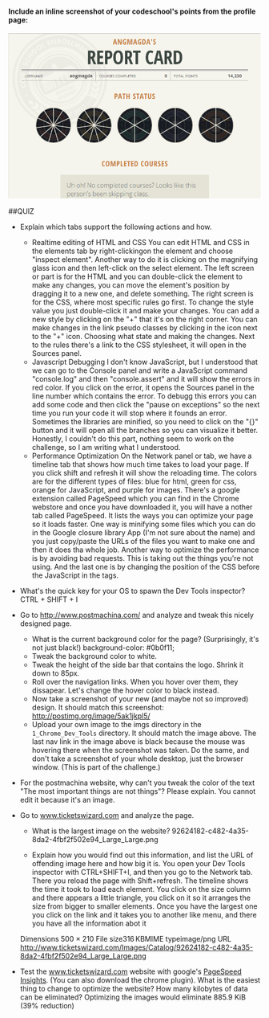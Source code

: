 #### Include an inline screenshot of your codeschool's points from the profile page:
<img src="https://github.com/angmagda/phase_0_unit_1/blob/master/week_2/1_Chrome_Dev_Tools/imgs/points.png">


<!-- Modify the Markdown to include your answers. Don't delete the questions! -->

##QUIZ
* Explain which tabs support the following actions and how.
  * Realtime editing of HTML and CSS 
      You can edit HTML and CSS in the elements tab by right-clickingon the element and choose "inspect element". Another way to do it is clicking on the magnifying glass icon and then left-click on the select element.
      The left screen or part is for the HTML and you can double-click the element to make any changes, you can move the element's position by dragging it to a new one, and delete something.
      The right screen is for the CSS, where most specific rules go first. To change the style value you just double-click it and make your changes. You can add a new style by clicking on the "+" that it's on the right corner. You can make changes in the link pseudo classes by clicking in the icon next to the "+" icon. Choosing what state and making the changes. Next to the rules there's a link to the CSS stylesheet, it will open in the Sources panel.
  * Javascript Debugging
      I don't know JavaScript, but I understood that we can go to the Console panel and write a JavaScript command "console.log" and then "console.assert" and it will show the errors in red color. If you click on the error, it opens the Sources panel in the line number which contains the error.
      To debugg this errors you can add some code and then click the "pause on exceptions" so the next time you run your code it will stop where it founds an error. Sometimes the libraries are minified, so you need to click on the "{}" button and it will open all the branches so you can visualize it better.
      Honestly, I couldn't do this part, nothing seem to work on the challenge, so I am writing what I understood.
  * Performance Optimization 
      On the Network panel or tab, we have a timeline tab that shows how much time takes to load your page. If you click shift and refresh it will show the reloading time. The colors are for the different types of files: blue for html, green for css, orange for JavaScript, and purple for images.
      There's a google extension called PageSpeed which you can find in the Chrome webstore and once you have downloaded it, you will have a nother tab called PageSpeed. It lists the ways you can optimize your page so it loads faster. One way is minifying some files which you can do in the Google closure library App (I'm not sure about the name) and you just copy/paste the URLs of the files you want to make one and then it does tha whole job.
      Another way to optimize the performance is by avoiding bad requests. This is taking out the things you're not using. And the last one is by changing the position of the CSS before the JavaScript in the <head></head> tags.
* What's the quick key for your OS to spawn the Dev Tools inspector?
      CTRL + SHIFT + I

* Go to http://www.postmachina.com/ and analyze and tweak this nicely designed page.
  * What is the current background color for the page?  (Surprisingly, it's not just black!)
    background-color: #0b0f11;
  * Tweak the background color to white.
  * Tweak the height of the side bar that contains the logo.  Shrink it down to 85px.
  * Roll over the navigation links.  When you hover over them, they dissapear.  Let's change the hover color to black instead.
  * Now take a screenshot of your new (and maybe not so improved) design.  It should match this screenshot: http://postimg.org/image/5ak1jkpl5/
  * Upload your own image to the imgs directory in the `1_Chrome_Dev_Tools` directory.  It should match the image above. The last nav link in the image above is black because the mouse was hovering there when the screenshot was taken. Do the same, and don't take a screenshot of your whole desktop, just the browser window. (This is part of the challenge.)

* For the postmachina website, why can't you tweak the color of the text "The most important things are not things"?  Please explain.
You cannot edit it because it's an image.

* Go to www.ticketswizard.com and analyze the page.  
  * What is the largest image on the website? 
  92624182-c482-4a35-8da2-4fbf2f502e94_Large_Large.png

  * Explain how you would find out this information, and list the URL of offending image here and how big it is.
  You open your Dev Tools inspector with CTRL+SHIFT+I, and then you go to the Network tab. There you reload the page with Shift+refresh. The timeline shows the time it took to load each element. You click on the size column and there appears a little triangle, you click on it so it arranges the size from bigger to smaller elements. Once you have the largest one you click on the link and it takes you to another like menu, and there you have all the information abot it

  Dimensions 500 × 210 File size316 KBMIME typeimage/png
  URL http://www.ticketswizard.com/Images/Catalog/92624182-c482-4a35-8da2-4fbf2f502e94_Large_Large.png

* Test the www.ticketswizard.com website with google's [PageSpeed Insights](http://www.ticketswizard.com/).  (You can also download the chrome plugin).  What is the easiest thing to change to optimize the website?  How many kilobytes of data can be eliminated?
  Optimizing the images would eliminate 885.9 KiB (39% reduction)